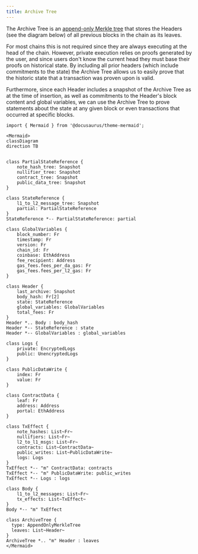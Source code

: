 ```yaml
---
title: Archive Tree
---
```


The Archive Tree is an [append-only Merkle tree](./tree-implementations.md#append-only-merkle-trees) that stores the Headers (see the diagram below) of all previous blocks in the chain as its leaves.

For most chains this is not required since they are always executing at the head of the chain. However, private execution relies on proofs generated by the user, and since users don't know the current head they must base their proofs on historical state. By including all prior headers (which include commitments to the state) the Archive Tree allows us to easily prove that the historic state that a transaction was proven upon is valid.

Furthermore, since each Header includes a snapshot of the Archive Tree as at the time of insertion, as well as commitments to the Header's block content and global variables, we can use the Archive Tree to prove statements about the state at any given block or even transactions that occurred at specific blocks.

<!--
Mike review: some comments on naming:
- `PartialStateReference` is a collection of tree snapshots. A name like `StateTreeSnapshots` would be much clearer, imo. Similarly `StateReference` is also an unclear name imo; "reference" isn't precise enough. I should be able to know from the name what's included in a struct, without asking "What's included in that struct?".
- Why is the message tree snapshot separate from the other trees, in the `StateReference`?
- I'd renaming the data members of `Logs` to `encrypted` and `unencrypted`?
- I suggest removing the "m"s from the diagram, because they require explanation, so will confuse readers, and the nature of a `List` makes them superfluous.
- `l1_to_l2_messages`: List<Fr>`: Since each of these entries is of type `Fr`, are these in fact message hashes? If so, `l1_to_l2_message_hashes` is more correct.
    - We should add some comments below the diagram, to either explain or link to an explanation of how these `l1_to_l2_message_hashes` are computed.
- `l2_to_l1_msgs`
    - Inconsistent `msgs` vs `messages` for `l1_to_l2_messages`. Suggest using `messages` throughout.
    - If these are in fact message hashes, the same comments as I made for `l1_to_l2_messages` directly above would apply.
-->

<!--
Mike review: globals:
Do we have a section which explains globals? (I'm still working my way through the docs). In particular, elaborating on `chain_id` and `version` might be useful. (I've forgotten what the `version` relates to).
-->

<!--
Mike review: body_hash:
What's `body_hash`? What data is included in the preimage of this hash? What hash is used? We should add some precision to how we document hashes, seeking consistency of explanation across all pages. Copying some boilerplate commentary from my review of another section:

We should specify exactly how this hash is computed.
- Details of the hash to use, and a domain separator for the hash. We might not know the final hash that we'll use, but we should propose one, and we should probably also give each hash a name.
    - E.g. `contract_address = contract_address_hash("contract_address".to_field(), version.to_field(), registerer_address.to_field(), etc...)` where `contract_address_hash = pedersen_hash` (for now).
-->

<!--
Mike review: a note on the contract tree:
We'll be removing the contract tree and contract deployment data, in favour of using the nullifier tree to store contract class data and contract instance data, and events to broadcast contract data to the world (see the `contract-deployment` section of these docs for more details (there are still some review comments to be addressed in branch `mc/yp-review-contract-deployment`)).
Therefore, we can probably remove the `contract_tree` and `ContractData` references from the diagram below.
-->

<!-- NOTE: If you're editing this diagram, there will be other diagrams (e.g. in the rollup-circuits / circuits sections) that will need to be updated too. There are also class definitions in other sections which will need to be updated. -->

```mdx
import { Mermaid } from '@docusaurus/theme-mermaid';

<Mermaid>
classDiagram
direction TB


class PartialStateReference {
    note_hash_tree: Snapshot
    nullifier_tree: Snapshot
    contract_tree: Snapshot
    public_data_tree: Snapshot
}

class StateReference {
    l1_to_l2_message_tree: Snapshot
    partial: PartialStateReference
}
StateReference *-- PartialStateReference: partial

class GlobalVariables {
    block_number: Fr
    timestamp: Fr
    version: Fr
    chain_id: Fr
    coinbase: EthAddress
    fee_recipient: Address
    gas_fees.fees_per_da_gas: Fr
    gas_fees.fees_per_l2_gas: Fr
}

class Header {
    last_archive: Snapshot
    body_hash: Fr[2]
    state: StateReference
    global_variables: GlobalVariables
    total_fees: Fr
}
Header *.. Body : body_hash
Header *-- StateReference : state
Header *-- GlobalVariables : global_variables

class Logs {
    private: EncryptedLogs
    public: UnencryptedLogs
}

class PublicDataWrite {
    index: Fr
    value: Fr
}

class ContractData {
    leaf: Fr
    address: Address
    portal: EthAddress
}

class TxEffect {
    note_hashes: List~Fr~
    nullifiers: List~Fr~
    l2_to_l1_msgs: List~Fr~
    contracts: List~ContractData~
    public_writes: List~PublicDataWrite~
    logs: Logs
}
TxEffect *-- "m" ContractData: contracts
TxEffect *-- "m" PublicDataWrite: public_writes
TxEffect *-- Logs : logs

class Body {
    l1_to_l2_messages: List~Fr~
    tx_effects: List~TxEffect~
}
Body *-- "m" TxEffect

class ArchiveTree {
  type: AppendOnlyMerkleTree
  leaves: List~Header~
}
ArchiveTree *.. "m" Header : leaves
</Mermaid>
```
